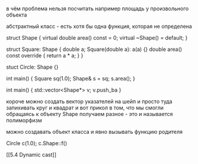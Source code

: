 в чём проблема
нельзя посчитать например площадь у произвольного объекта

абстрактный класс - есть хотя бы одна функция, которая не определена

struct Shape {
virtual double area() const = 0;
virtual ~Shape() = default;
}

struct Square: Shape {
double a;
Square(double a): a(a) {}
double area() const override {
return a * a;
}
}

stuct Circle: Shape {}

int main() {
Square sq(1.0);
Shape& s = sq;
s.area();
}


int main() {
std::vector<Shape*> v;
v.push_ba
}

короче можно создать вектор указателей на шейп
и просто туда запихивать круг и квадрат
и вот прикол в том, что мы смогли обращаясь к объекту Shape получаем разное - это и называется полиморфизм

можно создавать объект класса и явно вызывать функцию родителя

Circle c(1.0);
c.Shape::f()

[[5.4 Dynamic cast]]
